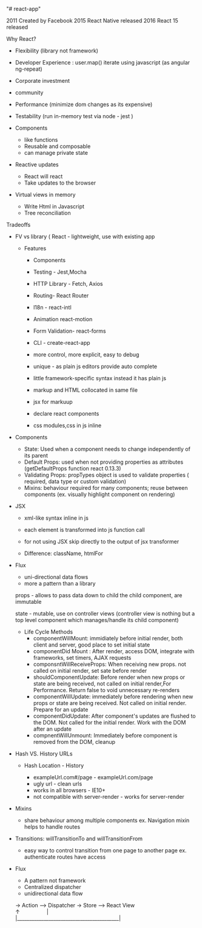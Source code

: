 "# react-app"

2011 Created by Facebook
2015 React Native released
2016 React 15 released

Why React?
- Flexibility (library not framework)
- Developer Experience : user.map() iterate using javascript (as angular ng-repeat)
- Corporate investment
- community
- Performance (minimize dom changes as its expensive)
- Testability (run in-memory test via node - jest )

- Components
    - like functions
    - Reusable and composable
    - can manage private state
- Reactive updates
    - React will react
    - Take updates to the browser
- Virtual views in memory
    - Write Html in Javascript
    - Tree reconciliation

Tradeoffs
- FV vs library ( React - lightweight, use with existing app

    - Features
        - Components
        - Testing - Jest,Mocha
        - HTTP Library - Fetch, Axios
        - Routing- React Router
        - l18n - react-intl
        - Animation react-motion
        - Form Validation- react-forms
        - CLI - create-react-app

        - more control, more explicit, easy to debug
        - unique - as plain js editors provide auto complete
        - little framework-specific syntax instead it has plain js
        - markup and HTML collocated in same file

        - jsx for markuup
        - declare react components
        - css modules,css in js inline

 - Components
    - State: Used when a component needs to change independently of its parent
    - Default Props: used when not providing properties as attributes (getDefaultProps function react 0.13.3)
    - Validating Props: propTypes object is used to validate properties ( required, data type or custom validation)
    - Mixins: behaviour required for many components; reuse between components (ex. visually highlight component on rendering)

 - JSX
    - xml-like syntax inline in js
    - each element is transformed into js function call

    - for not using JSX skip directly to the output of jsx transformer
    - Difference: className, htmlFor

- Flux
    - uni-directional data flows
    - more a pattern than a library


    props - allows to pass data down to child the child component, are immutable

    state - mutable, use on controller views (controller view is nothing but a top level component which manages/handle its child component)

    - Life Cycle Methods
      - componentWillMount: immidiately before initial render, both client and server, good place to set initial state
      - componentDid Mount : After render, access DOM, integrate with frameworks, set timers, AJAX requests
      - componsntWillReceiveProps: When receiving new props. not called on initial render, set sate before render
      - shouldComponentUpdate: Before render when new props or state are being received, not called on initial render,For Performance. Return false to void unnecessary re-renders
      - componentWillUpdate: immediately before rendering when new props or state are being received. Not called on initial render. Prepare for an update
      - componentDidUpdate: After component's updates are flushed to the DOM. Not called for the initial render. Work with the DOM after an update
      - compnentWillUnmount: Immediately before component is removed from the DOM, cleanup

- Hash VS. History URLs

    - Hash Location                                             - History

        - exampleUrl.com#/page                                      - exampleUrl.com/page
        - ugly url                                                  - clean urls
        - works in all browsers                                     - IE10+
        - not compatible with server-render                         - works for server-render

- Mixins
    - share behaviour among multiple components ex. Navigation mixin helps to handle routes

- Transitions: willTransitionTo and willTransitionFrom
    - easy way to control transition from one page to another page ex. authenticate routes have access


- Flux
    - A pattern not framework
    - Centralized dispatcher
    - unidirectional data flow

     -> Action --> Dispatcher -> Store --> React View <br/>
     &uparrow;&nbsp;&nbsp;&nbsp;&nbsp;&nbsp;&nbsp;&nbsp;&nbsp;&nbsp;&nbsp;&nbsp;&nbsp;&nbsp;&nbsp;&nbsp;&nbsp;&nbsp;&nbsp;|<br/>
     |__________________________________________| <br/><br/>

